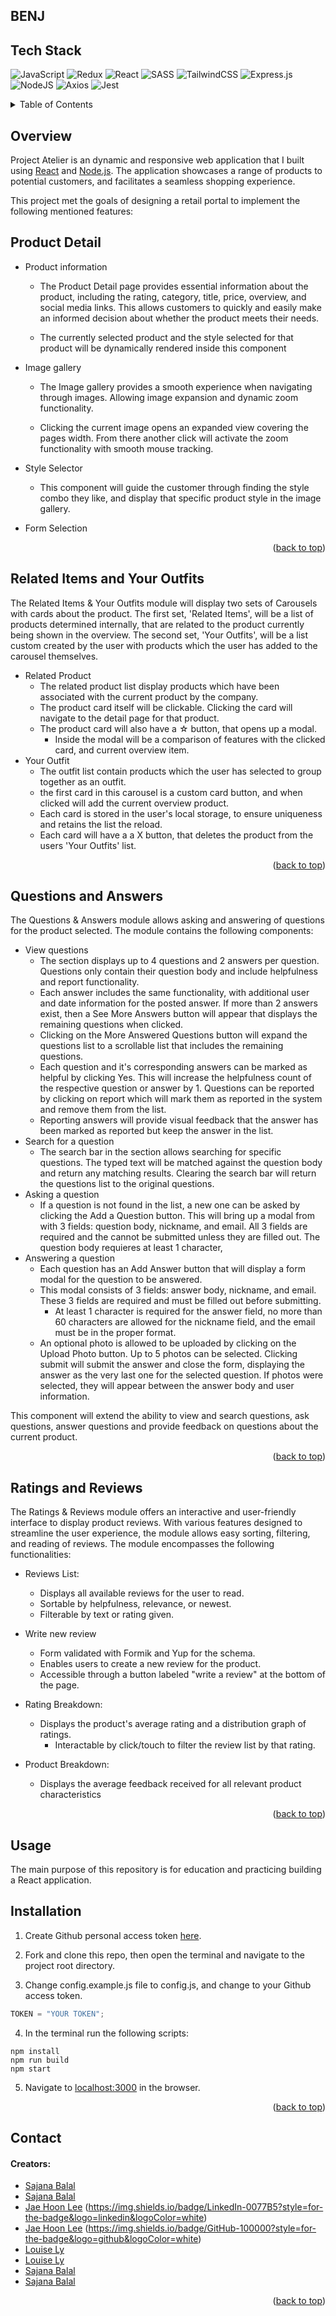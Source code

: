 ## BENJ

## Tech Stack

![JavaScript](https://img.shields.io/badge/javascript-%23323330.svg?style=for-the-badge&logo=javascript&logoColor=%23F7DF1E)
![Redux](https://img.shields.io/badge/redux-%23593d88.svg?style=for-the-badge&logo=redux&logoColor=white)
![React](https://img.shields.io/badge/react-%2320232a.svg?style=for-the-badge&logo=react&logoColor=%2361DAFB)
![SASS](https://img.shields.io/badge/SASS-hotpink.svg?style=for-the-badge&logo=SASS&logoColor=white)
![TailwindCSS](https://img.shields.io/badge/tailwindcss-%2338B2AC.svg?style=for-the-badge&logo=tailwind-css&logoColor=white)
![Express.js](https://img.shields.io/badge/express.js-%23404d59.svg?style=for-the-badge&logo=express&logoColor=%2361DAFB)
![NodeJS](https://img.shields.io/badge/node.js-6DA55F?style=for-the-badge&logo=node.js&logoColor=white)
![Axios](https://img.shields.io/badge/-Axios-671ddf?logo=axios&logoColor=black&style=for-the-badge)
![Jest](https://img.shields.io/badge/Jest-323330?style=for-the-badge&logo=Jest&logoColor=white)

<details>
  <summary>Table of Contents</summary>
  <ol>
    <li>
      <a href="#overview">Overview</a>
      <ul>
        <li><a href="#product-detail">Product Detail</a></li>
        <li><a href="#related-items-and-outfit-creation">Related Items & Outfit Creation</a></li>
        <li><a href="#questions-and-answers">Questions & Answers</a></li>
        <li><a href="#ratings-and-reviews">Ratings & Reviews</a></li>
      </ul>
    </li>
    <li>
      <a href="#installation">Installation</a>
    </li>
    <li><a href="#usage">Usage</a></li>
    <li><a href="#contact">Contact</a></li>
  </ol>
</details>

## Overview

Project Atelier is an dynamic and responsive web application that I built using [React](https://reactjs.org/) and [Node.js](https://nodejs.org/en/). The application showcases a range of products to potential customers, and facilitates a seamless shopping experience.

This project met the goals of designing a retail portal to implement the following mentioned features:

## Product Detail

- Product information

  - The Product Detail page provides essential information about the product, including the rating, category, title, price, overview, and social media links. This allows customers to quickly and easily make an informed decision about whether the product meets their needs.

  - The currently selected product and the style selected for that product will be dynamically rendered inside this component

- Image gallery

  - The Image gallery provides a smooth experience when navigating through images. Allowing image expansion and dynamic zoom functionality.

  - Clicking the current image opens an expanded view covering the pages width. From there another click will activate the zoom functionality with smooth mouse tracking.

- Style Selector

  - This component will guide the customer through finding the style combo they like, and display that specific product style in the image gallery.

- Form Selection <p align="right">(<a href="#top">back to top</a>)</p>

## Related Items and Your Outfits

The Related Items & Your Outfits module will display two sets of Carousels with cards about the product. The first set, 'Related Items', will be a list of products determined internally, that are related to the product currently being shown in the overview. The second set, 'Your Outfits', will be a list custom created by the user with products which the user has added to the carousel themselves.

- Related Product
  - The related product list display products which have been associated with the current product by the company.
  - The product card itself will be clickable. Clicking the card will navigate to the detail page for that product.
  - The product card will also have a ☆ button, that opens up a modal.
    - Inside the modal will be a comparison of features with the clicked card, and current overview item.
- Your Outfit
  - The outfit list contain products which the user has selected to group together as an outfit.
  - the first card in this carousel is a custom card button, and when clicked will add the current overview product.
  - Each card is stored in the user's local storage, to ensure uniqueness and retains the list the reload.
  - Each card will have a a X button, that deletes the product from the users 'Your Outfits' list.

 <p align="right">(<a href="#top">back to top</a>)</p>

## Questions and Answers

The Questions & Answers module allows asking and answering of questions for the product selected. The module contains the following components:

- View questions
  - The section displays up to 4 questions and 2 answers per question. Questions only contain their question body and include helpfulness and report functionality.
  - Each answer includes the same functionality, with additional user and date information for the posted answer. If more than 2 answers exist, then a See More Answers button will appear that displays the remaining questions when clicked.
  - Clicking on the More Answered Questions button will expand the questions list to a scrollable list that includes the remaining questions.
  - Each question and it's corresponding answers can be marked as helpful by clicking Yes. This will increase the helpfulness count of the respective question or answer by 1. Questions can be reported by clicking on report which will mark them as reported in the system and remove them from the list.
  - Reporting answers will provide visual feedback that the answer has been marked as reported but keep the answer in the list.
- Search for a question
  - The search bar in the section allows searching for specific questions. The typed text will be matched against the question body and return any matching results. Clearing the search bar will return the questions list to the original questions.
- Asking a question
  - If a question is not found in the list, a new one can be asked by clicking the Add a Question button. This will bring up a modal from with 3 fields: question body, nickname, and email. All 3 fields are required and the cannot be submitted unless they are filled out. The question body requieres at least 1 character,
- Answering a question
  - Each question has an Add Answer button that will display a form modal for the question to be answered.
  - This modal consists of 3 fields: answer body, nickname, and email. These 3 fields are required and must be filled out before submitting.
    - At least 1 character is required for the answer field, no more than 60 characters are allowed for the nickname field, and the email must be in the proper format.
  - An optional photo is allowed to be uploaded by clicking on the Upload Photo button. Up to 5 photos can be selected. Clicking submit will submit the answer and close the form, displaying the answer as the very last one for the selected question. If photos were selected, they will appear between the answer body and user information.

This component will extend the ability to view and search questions, ask questions, answer questions and provide feedback on questions about the current product.

<p align="right">(<a href="#top">back to top</a>)</p>

## Ratings and Reviews

The Ratings & Reviews module offers an interactive and user-friendly interface to display product reviews. With various features designed to streamline the user experience, the module allows easy sorting, filtering, and reading of reviews. The module encompasses the following functionalities:

- Reviews List:

  - Displays all available reviews for the user to read.
  - Sortable by helpfulness, relevance, or newest.
  - Filterable by text or rating given.

- Write new review

  - Form validated with Formik and Yup for the schema.
  - Enables users to create a new review for the product.
  - Accessible through a button labeled "write a review" at the bottom of the page.

- Rating Breakdown:

  - Displays the product's average rating and a distribution graph of ratings.
    - Interactable by click/touch to filter the review list by that rating.

- Product Breakdown:
  - Displays the average feedback received for all relevant product characteristics

<p align="right">(<a href="#top">back to top</a>)</p>

## Usage

The main purpose of this repository is for education and practicing building a React application.

## Installation

1. Create Github personal access token [here](https://www.google.com).

2. Fork and clone this repo, then open the terminal and navigate to the project root directory.

3. Change config.example.js file to config.js, and change to your Github access token.

```js
TOKEN = "YOUR TOKEN";
```

4. In the terminal run the following scripts:

```
npm install
npm run build
npm start
```

5. Navigate to [localhost:3000](http://localhost:3000) in the browser.

<p align="right">(<a href="#top">back to top</a>)</p>

## Contact

#### Creators:

- [Sajana Balal](https://github.com/SajanaB)
- [Sajana Balal](https://github.com/SajanaB)
- [Jae Hoon Lee](https://www.linkedin.com/in/jae-lee-2b116114b/) (https://img.shields.io/badge/LinkedIn-0077B5?style=for-the-badge&logo=linkedin&logoColor=white)
- [Jae Hoon Lee](https://github.com/SajanaB) (https://img.shields.io/badge/GitHub-100000?style=for-the-badge&logo=github&logoColor=white)
- [Louise Ly](https://www.linkedin.com)
- [Louise Ly](https://www.linkedin.com)
- [Sajana Balal](https://github.com/SajanaB)
- [Sajana Balal](https://github.com/SajanaB)

<p align="right">(<a href="#top">back to top</a>)</p>
